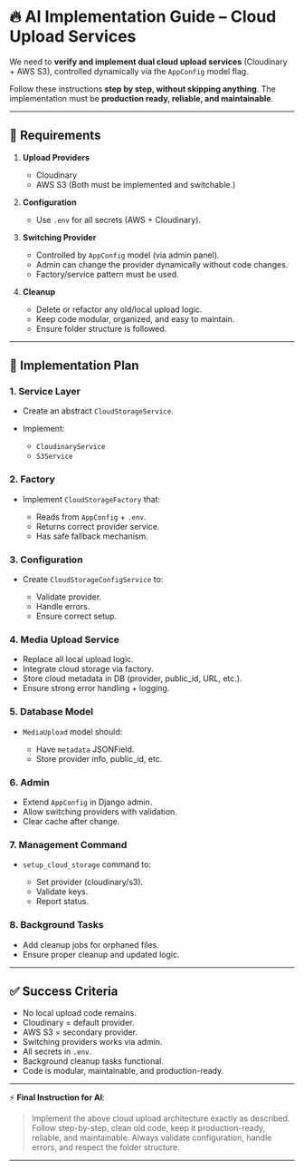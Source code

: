 # 🔥 AI Implementation Guide – Cloud Upload Services

We need to **verify and implement dual cloud upload services** (Cloudinary + AWS S3), controlled dynamically via the `AppConfig` model flag.

Follow these instructions **step by step, without skipping anything**. The implementation must be **production ready, reliable, and maintainable**.

---

## 📌 Requirements

1. **Upload Providers**

   * Cloudinary
   * AWS S3
     (Both must be implemented and switchable.)

2. **Configuration**

   * Use `.env` for all secrets (AWS + Cloudinary).

3. **Switching Provider**

   * Controlled by `AppConfig` model (via admin panel).
   * Admin can change the provider dynamically without code changes.
   * Factory/service pattern must be used.

4. **Cleanup**

   * Delete or refactor any old/local upload logic.
   * Keep code modular, organized, and easy to maintain.
   * Ensure folder structure is followed.

---

## 📂 Implementation Plan

### 1. **Service Layer**

* Create an abstract `CloudStorageService`.
* Implement:

  * `CloudinaryService`
  * `S3Service`

### 2. **Factory**

* Implement `CloudStorageFactory` that:

  * Reads from `AppConfig` + `.env`.
  * Returns correct provider service.
  * Has safe fallback mechanism.

### 3. **Configuration**

* Create `CloudStorageConfigService` to:

  * Validate provider.
  * Handle errors.
  * Ensure correct setup.

### 4. **Media Upload Service**

* Replace all local upload logic.
* Integrate cloud storage via factory.
* Store cloud metadata in DB (provider, public\_id, URL, etc.).
* Ensure strong error handling + logging.

### 5. **Database Model**

* `MediaUpload` model should:

  * Have `metadata` JSONField.
  * Store provider info, public\_id, etc.

### 6. **Admin**

* Extend `AppConfig` in Django admin.
* Allow switching providers with validation.
* Clear cache after change.

### 7. **Management Command**

* `setup_cloud_storage` command to:

  * Set provider (cloudinary/s3).
  * Validate keys.
  * Report status.

### 8. **Background Tasks**

* Add cleanup jobs for orphaned files.
* Ensure proper cleanup and updated logic.

---

## ✅ Success Criteria

* No local upload code remains.
* Cloudinary = default provider.
* AWS S3 = secondary provider.
* Switching providers works via admin.
* All secrets in `.env`.
* Background cleanup tasks functional.
* Code is modular, maintainable, and production-ready.

---

⚡ **Final Instruction for AI**:

> Implement the above cloud upload architecture exactly as described.
> Follow step-by-step, clean old code, keep it production-ready, reliable, and maintainable.
> Always validate configuration, handle errors, and respect the folder structure.

---
